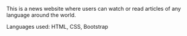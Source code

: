 This is a news website where users can watch or read articles of any language around the world.

Languages used: HTML, CSS, Bootstrap
